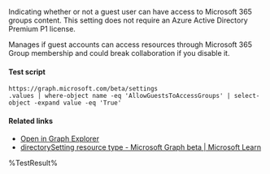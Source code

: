 Indicating whether or not a guest user can have access to Microsoft 365 groups content. This setting does not require an Azure Active Directory Premium P1 license.

Manages if guest accounts can access resources through Microsoft 365 Group membership and could break collaboration if you disable it.

#### Test script
```
https://graph.microsoft.com/beta/settings
.values | where-object name -eq 'AllowGuestsToAccessGroups' | select-object -expand value -eq 'True'
```

#### Related links

- [Open in Graph Explorer](https://developer.microsoft.com/en-us/graph/graph-explorer?request=settings&method=GET&version=beta&GraphUrl=https://graph.microsoft.com)
- [directorySetting resource type - Microsoft Graph beta | Microsoft Learn](https://learn.microsoft.com/en-us/graph/api/resources/directorysetting)


<!--- Results --->
%TestResult%
